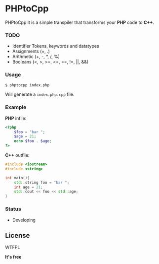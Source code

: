 # PHPtoCpp

PHPtoCpp it is a simple transpiler that transforms your **PHP** code to **C++**.

### TODO
- Identifier Tokens, keywords and datatypes
- Assignments (=, .)
- Arithmetic (+, -, *, /, %)
- Booleans (<, >, >=, <=, ==, !=, ||, &&)

### Usage
```sh
$ phptocpp index.php
```
Will generate a ```index.php.cpp``` file.

### Example

**PHP** infile:
```php
<?php
    $foo = "bar ";
    $age = 21;
    echo $foo . $age;
?>
```

**C++** outfile:
```cpp
#include <iostream>
#include <string>

int main(){
    std::string foo = "bar ";
    int age = 21;
    std::cout << foo << std::age;
}
```



### Status
 - Developing




License
----
WTFPL


**It's free**
